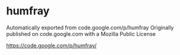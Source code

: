 # humfray
Automatically exported from code.google.com/p/humfray
Originally published on code.google.com with a Mozilla Public License

https://code.google.com/p/humfray/
